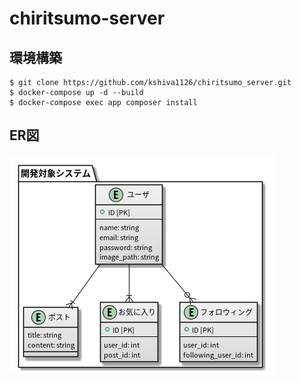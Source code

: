# chiritsumo-server

## 環境構築

```
$ git clone https://github.com/kshiva1126/chiritsumo_server.git
$ docker-compose up -d --build
$ docker-compose exec app composer install
```

## ER図
![ER-Diagram](./out/er-diagram/er-diagram.png)
